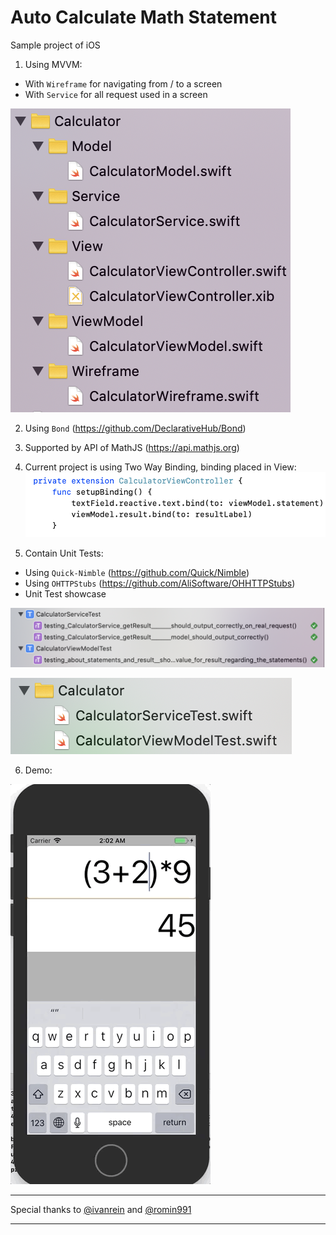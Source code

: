 # Auto Calculate Math Statement

Sample project of iOS

1. Using MVVM:
- With `Wireframe` for navigating from / to a screen
- With `Service` for all request used in a screen

![](structures.png)

2. Using `Bond` (https://github.com/DeclarativeHub/Bond)

3. Supported by API of MathJS (https://api.mathjs.org)

4. Current project is using Two Way Binding, binding placed in View:
![](Binding.png)

5. Contain Unit Tests:
- Using `Quick-Nimble` (https://github.com/Quick/Nimble)
- Using `OHTTPStubs` (https://github.com/AliSoftware/OHHTTPStubs)
- Unit Test showcase 

![](UnitTestSchemes.png)

![](UnitTestStructureFiles.png)

6. Demo:

![](demo.gif)

---
Special thanks to [@ivanrein](https://github.com/ivanrein) and [@romin991](https://github.com/romin991)

---
